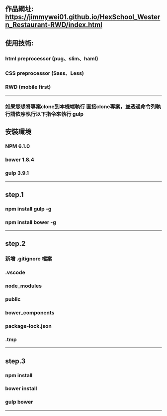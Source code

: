 
## 作品網址:   https://jimmywei01.github.io/HexSchool_Western_Restaurant-RWD/index.html

## 使用技術: 
### html preprocessor (pug、slim、haml)
### CSS preprocessor (Sass、Less)
### RWD (mobile first)
---

### 如果您想將專案clone到本機端執行 直接clone專案，並透過命令列執行請依序執行以下指令來執行 gulp

## 安裝環境
### NPM 6.1.0
### bower 1.8.4
### gulp 3.9.1
---
## step.1
### npm install gulp -g
### npm install bower -g
---
## step.2 
### 新增 .gitignore 檔案
### .vscode
### node_modules
### public
### bower_components
### package-lock.json
### .tmp
---
## step.3
### npm install
### bower install
### gulp bower
---

